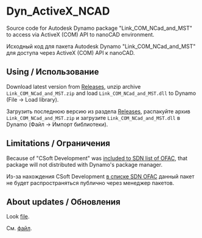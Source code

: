 # Dyn_ActiveX_NCAD
Source code for Autodesk Dynamo package "Link_COM_NCad_and_MST" to access via ActiveX (COM) API to nanoCAD environment.

Исходный код для пакета Autodesk Dynamo "Link_COM_NCad_and_MST" для доступа через ActiveX (COM) API к nanoCAD.

## Using / Использование

Download latest version from [Releases](https://github.com/GeorgGrebenyuk/Dyn_ActiveX_NCAD/releases/latest), unzip archive `Link_COM_NCad_and_MST.zip` and load `Link_COM_NCad_and_MST.dll` to Dynamo (File -> Load library).

Загрузить последнюю версию из раздела [Releases](https://github.com/GeorgGrebenyuk/Dyn_ActiveX_NCAD/releases/latest), распакуйте архив `Link_COM_NCad_and_MST.zip` и загрузите `Link_COM_NCad_and_MST.dll` в Dynamo (Файл -> Импорт библиотеки).

## Limitations / Ограничения

Because of "CSoft Development" was [included to SDN list of OFAC](https://sanctionssearch.ofac.treas.gov/Details.aspx?id=48745), that package will not distributed with Dynamo's package manager.

Из-за нахождения CSoft Development [в списке SDN OFAC](https://sanctionssearch.ofac.treas.gov/Details.aspx?id=48745) данный пакет не будет распространяться публично через менеджер пакетов.

## About updates / Обновления

Look [file](release_notes.md).

См. [файл](release_notes.md).